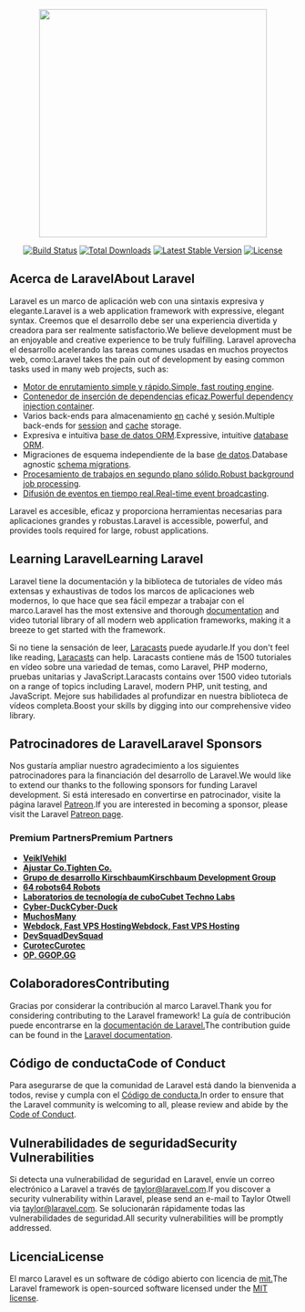 <p align="center"><a href="https://laravel.com" target="_blank"><img src="https://raw.githubusercontent.com/laravel/art/master/logo-lockup/5%20SVG/2%20CMYK/1%20Full%20Color/laravel-logolockup-cmyk-red.svg" width="400"></a></p>

<p align="center">
<a href="https://travis-ci.org/laravel/framework"><img src="https://travis-ci.org/laravel/framework.svg" alt="Build Status"></a>
<a href="https://packagist.org/packages/laravel/framework"><img src="https://img.shields.io/packagist/dt/laravel/framework" alt="Total Downloads"></a>
<a href="https://packagist.org/packages/laravel/framework"><img src="https://img.shields.io/packagist/v/laravel/framework" alt="Latest Stable Version"></a>
<a href="https://packagist.org/packages/laravel/framework"><img src="https://img.shields.io/packagist/l/laravel/framework" alt="License"></a>
</p>

## <a name="about-laravel"></a><span data-ttu-id="30ff8-101">Acerca de Laravel</span><span class="sxs-lookup"><span data-stu-id="30ff8-101">About Laravel</span></span>

<span data-ttu-id="30ff8-102">Laravel es un marco de aplicación web con una sintaxis expresiva y elegante.</span><span class="sxs-lookup"><span data-stu-id="30ff8-102">Laravel is a web application framework with expressive, elegant syntax.</span></span> <span data-ttu-id="30ff8-103">Creemos que el desarrollo debe ser una experiencia divertida y creadora para ser realmente satisfactorio.</span><span class="sxs-lookup"><span data-stu-id="30ff8-103">We believe development must be an enjoyable and creative experience to be truly fulfilling.</span></span> <span data-ttu-id="30ff8-104">Laravel aprovecha el desarrollo acelerando las tareas comunes usadas en muchos proyectos web, como:</span><span class="sxs-lookup"><span data-stu-id="30ff8-104">Laravel takes the pain out of development by easing common tasks used in many web projects, such as:</span></span>

- <span data-ttu-id="30ff8-105">[Motor de enrutamiento simple y rápido.](https://laravel.com/docs/routing)</span><span class="sxs-lookup"><span data-stu-id="30ff8-105">[Simple, fast routing engine](https://laravel.com/docs/routing).</span></span>
- <span data-ttu-id="30ff8-106">[Contenedor de inserción de dependencias eficaz.](https://laravel.com/docs/container)</span><span class="sxs-lookup"><span data-stu-id="30ff8-106">[Powerful dependency injection container](https://laravel.com/docs/container).</span></span>
- <span data-ttu-id="30ff8-107">Varios back-ends para almacenamiento [en](https://laravel.com/docs/session) caché [y](https://laravel.com/docs/cache) sesión.</span><span class="sxs-lookup"><span data-stu-id="30ff8-107">Multiple back-ends for [session](https://laravel.com/docs/session) and [cache](https://laravel.com/docs/cache) storage.</span></span>
- <span data-ttu-id="30ff8-108">Expresiva e intuitiva [base de datos ORM](https://laravel.com/docs/eloquent).</span><span class="sxs-lookup"><span data-stu-id="30ff8-108">Expressive, intuitive [database ORM](https://laravel.com/docs/eloquent).</span></span>
- <span data-ttu-id="30ff8-109">Migraciones de esquema independiente de la base [de datos](https://laravel.com/docs/migrations).</span><span class="sxs-lookup"><span data-stu-id="30ff8-109">Database agnostic [schema migrations](https://laravel.com/docs/migrations).</span></span>
- <span data-ttu-id="30ff8-110">[Procesamiento de trabajos en segundo plano sólido.](https://laravel.com/docs/queues)</span><span class="sxs-lookup"><span data-stu-id="30ff8-110">[Robust background job processing](https://laravel.com/docs/queues).</span></span>
- <span data-ttu-id="30ff8-111">[Difusión de eventos en tiempo real.](https://laravel.com/docs/broadcasting)</span><span class="sxs-lookup"><span data-stu-id="30ff8-111">[Real-time event broadcasting](https://laravel.com/docs/broadcasting).</span></span>

<span data-ttu-id="30ff8-112">Laravel es accesible, eficaz y proporciona herramientas necesarias para aplicaciones grandes y robustas.</span><span class="sxs-lookup"><span data-stu-id="30ff8-112">Laravel is accessible, powerful, and provides tools required for large, robust applications.</span></span>

## <a name="learning-laravel"></a><span data-ttu-id="30ff8-113">Learning Laravel</span><span class="sxs-lookup"><span data-stu-id="30ff8-113">Learning Laravel</span></span>

<span data-ttu-id="30ff8-114">Laravel tiene la documentación [](https://laravel.com/docs) y la biblioteca de tutoriales de vídeo más extensas y exhaustivas de todos los marcos de aplicaciones web modernos, lo que hace que sea fácil empezar a trabajar con el marco.</span><span class="sxs-lookup"><span data-stu-id="30ff8-114">Laravel has the most extensive and thorough [documentation](https://laravel.com/docs) and video tutorial library of all modern web application frameworks, making it a breeze to get started with the framework.</span></span>

<span data-ttu-id="30ff8-115">Si no tiene la sensación de leer, [Laracasts](https://laracasts.com) puede ayudarle.</span><span class="sxs-lookup"><span data-stu-id="30ff8-115">If you don't feel like reading, [Laracasts](https://laracasts.com) can help.</span></span> <span data-ttu-id="30ff8-116">Laracasts contiene más de 1500 tutoriales en vídeo sobre una variedad de temas, como Laravel, PHP moderno, pruebas unitarias y JavaScript.</span><span class="sxs-lookup"><span data-stu-id="30ff8-116">Laracasts contains over 1500 video tutorials on a range of topics including Laravel, modern PHP, unit testing, and JavaScript.</span></span> <span data-ttu-id="30ff8-117">Mejore sus habilidades al profundizar en nuestra biblioteca de vídeos completa.</span><span class="sxs-lookup"><span data-stu-id="30ff8-117">Boost your skills by digging into our comprehensive video library.</span></span>

## <a name="laravel-sponsors"></a><span data-ttu-id="30ff8-118">Patrocinadores de Laravel</span><span class="sxs-lookup"><span data-stu-id="30ff8-118">Laravel Sponsors</span></span>

<span data-ttu-id="30ff8-119">Nos gustaría ampliar nuestro agradecimiento a los siguientes patrocinadores para la financiación del desarrollo de Laravel.</span><span class="sxs-lookup"><span data-stu-id="30ff8-119">We would like to extend our thanks to the following sponsors for funding Laravel development.</span></span> <span data-ttu-id="30ff8-120">Si está interesado en convertirse en patrocinador, visite la página laravel [Patreon](https://patreon.com/taylorotwell).</span><span class="sxs-lookup"><span data-stu-id="30ff8-120">If you are interested in becoming a sponsor, please visit the Laravel [Patreon page](https://patreon.com/taylorotwell).</span></span>

### <a name="premium-partners"></a><span data-ttu-id="30ff8-121">Premium Partners</span><span class="sxs-lookup"><span data-stu-id="30ff8-121">Premium Partners</span></span>

- <span data-ttu-id="30ff8-122">**[Veikl](https://vehikl.com/)**</span><span class="sxs-lookup"><span data-stu-id="30ff8-122">**[Vehikl](https://vehikl.com/)**</span></span>
- <span data-ttu-id="30ff8-123">**[Ajustar Co.](https://tighten.co)**</span><span class="sxs-lookup"><span data-stu-id="30ff8-123">**[Tighten Co.](https://tighten.co)**</span></span>
- <span data-ttu-id="30ff8-124">**[Grupo de desarrollo Kirschbaum](https://kirschbaumdevelopment.com)**</span><span class="sxs-lookup"><span data-stu-id="30ff8-124">**[Kirschbaum Development Group](https://kirschbaumdevelopment.com)**</span></span>
- <span data-ttu-id="30ff8-125">**[64 robots](https://64robots.com)**</span><span class="sxs-lookup"><span data-stu-id="30ff8-125">**[64 Robots](https://64robots.com)**</span></span>
- <span data-ttu-id="30ff8-126">**[Laboratorios de tecnología de cubo](https://cubettech.com)**</span><span class="sxs-lookup"><span data-stu-id="30ff8-126">**[Cubet Techno Labs](https://cubettech.com)**</span></span>
- <span data-ttu-id="30ff8-127">**[Cyber-Duck](https://cyber-duck.co.uk)**</span><span class="sxs-lookup"><span data-stu-id="30ff8-127">**[Cyber-Duck](https://cyber-duck.co.uk)**</span></span>
- <span data-ttu-id="30ff8-128">**[Muchos](https://www.many.co.uk)**</span><span class="sxs-lookup"><span data-stu-id="30ff8-128">**[Many](https://www.many.co.uk)**</span></span>
- <span data-ttu-id="30ff8-129">**[Webdock, Fast VPS Hosting](https://www.webdock.io/en)**</span><span class="sxs-lookup"><span data-stu-id="30ff8-129">**[Webdock, Fast VPS Hosting](https://www.webdock.io/en)**</span></span>
- <span data-ttu-id="30ff8-130">**[DevSquad](https://devsquad.com)**</span><span class="sxs-lookup"><span data-stu-id="30ff8-130">**[DevSquad](https://devsquad.com)**</span></span>
- <span data-ttu-id="30ff8-131">**[Curotec](https://www.curotec.com/)**</span><span class="sxs-lookup"><span data-stu-id="30ff8-131">**[Curotec](https://www.curotec.com/)**</span></span>
- <span data-ttu-id="30ff8-132">**[OP. GG](https://op.gg)**</span><span class="sxs-lookup"><span data-stu-id="30ff8-132">**[OP.GG](https://op.gg)**</span></span>

## <a name="contributing"></a><span data-ttu-id="30ff8-133">Colaboradores</span><span class="sxs-lookup"><span data-stu-id="30ff8-133">Contributing</span></span>

<span data-ttu-id="30ff8-134">Gracias por considerar la contribución al marco Laravel.</span><span class="sxs-lookup"><span data-stu-id="30ff8-134">Thank you for considering contributing to the Laravel framework!</span></span> <span data-ttu-id="30ff8-135">La guía de contribución puede encontrarse en la [documentación de Laravel.](https://laravel.com/docs/contributions)</span><span class="sxs-lookup"><span data-stu-id="30ff8-135">The contribution guide can be found in the [Laravel documentation](https://laravel.com/docs/contributions).</span></span>

## <a name="code-of-conduct"></a><span data-ttu-id="30ff8-136">Código de conducta</span><span class="sxs-lookup"><span data-stu-id="30ff8-136">Code of Conduct</span></span>

<span data-ttu-id="30ff8-137">Para asegurarse de que la comunidad de Laravel está dando la bienvenida a todos, revise y cumpla con el [Código de conducta.](https://laravel.com/docs/contributions#code-of-conduct)</span><span class="sxs-lookup"><span data-stu-id="30ff8-137">In order to ensure that the Laravel community is welcoming to all, please review and abide by the [Code of Conduct](https://laravel.com/docs/contributions#code-of-conduct).</span></span>

## <a name="security-vulnerabilities"></a><span data-ttu-id="30ff8-138">Vulnerabilidades de seguridad</span><span class="sxs-lookup"><span data-stu-id="30ff8-138">Security Vulnerabilities</span></span>

<span data-ttu-id="30ff8-139">Si detecta una vulnerabilidad de seguridad en Laravel, envíe un correo electrónico a Laravel a través de [taylor@laravel.com](mailto:taylor@laravel.com).</span><span class="sxs-lookup"><span data-stu-id="30ff8-139">If you discover a security vulnerability within Laravel, please send an e-mail to Taylor Otwell via [taylor@laravel.com](mailto:taylor@laravel.com).</span></span> <span data-ttu-id="30ff8-140">Se solucionarán rápidamente todas las vulnerabilidades de seguridad.</span><span class="sxs-lookup"><span data-stu-id="30ff8-140">All security vulnerabilities will be promptly addressed.</span></span>

## <a name="license"></a><span data-ttu-id="30ff8-141">Licencia</span><span class="sxs-lookup"><span data-stu-id="30ff8-141">License</span></span>

<span data-ttu-id="30ff8-142">El marco Laravel es un software de código abierto con licencia de [mit.](https://opensource.org/licenses/MIT)</span><span class="sxs-lookup"><span data-stu-id="30ff8-142">The Laravel framework is open-sourced software licensed under the [MIT license](https://opensource.org/licenses/MIT).</span></span>
